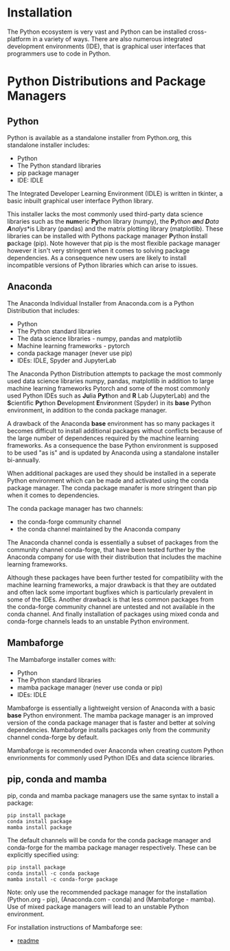 # Installation

The Python ecosystem is very vast and Python can be installed cross-platform in a variety of ways. There are also numerous integrated development environments (IDE), that is graphical user interfaces that programmers use to code in Python. 

# Python Distributions and Package Managers

## Python

Python is available as a standalone installer from Python.org, this standalone installer includes:

* Python
* The Python standard libraries
* pip package manager
* IDE: IDLE

The Integrated Developer Learning Environment (IDLE) is written in tkinter, a basic inbuilt graphical user interface Python library. 

This installer lacks the most commonly used third-party data science libraries such as the **num**eric **Py**thon library (numpy), the **P***ython **an**d **D**ata **A**naly**s**is Library (pandas) and the matrix plotting library (matplotlib). These libraries can be installed with Pythons package manager **P**ython **i**nstall **p**ackage (pip). Note however that pip is the most flexible package manager however it isn't very stringent when it comes to solving package dependencies. As a consequence new users are likely to install incompatible versions of Python libraries which can arise to issues.

## Anaconda

The Anaconda Individual Installer from Anaconda.com is a Python Distribution that includes:

* Python
* The Python standard libraries
* The data science libraries - numpy, pandas and matplotlib
* Machine learning frameworks - pytorch
* conda package manager (never use pip)
* IDEs: IDLE, Spyder and JupyterLab 

The Anaconda Python Distribution attempts to package the most commonly used data science libraries numpy, pandas, matplotlib in addition to large machine learning frameworks Pytorch and some of the most commonly used Python IDEs such as **Ju**lia **Pyt**hon and **R** Lab (JupyterLab) and the **S**cientific **Py**thon **D**evelopment **E**nvi**r**onment (Spyder) in its **base** Python environment, in addition to the conda package manager. 

A drawback of the Anaconda **base** environment has so many packages it becomes difficult to install additional packages without conflicts because of the large number of dependences required by the machine learning frameworks. As a consequence the base Python environment is supposed to be used "as is" and is updated by Anaconda using a standalone installer bi-annually. 

When additional packages are used they should be installed in a seperate Python environment which can be made and activated using the conda package manager. The conda package manafer is more stringent than pip when it comes to dependencies. 

The conda package manager has two channels:

* the conda-forge community channel
* the conda channel maintained by the Anaconda company
 
The Anaconda channel conda is essentially a subset of packages from the community channel conda-forge, that have been tested further by the Anaconda company for use with their distribution that includes the machine learning frameworks. 

Although these packages have been further tested for compatibility with the machine learning frameworks, a major drawback is that they are outdated and often lack some important bugfixes which is particularly prevalent in some of the IDEs. Another drawback is that less common packages from the conda-forge community channel are untested and not available in the conda channel. And finally installation of packages using mixed conda and conda-forge channels leads to an unstable Python environment.

## Mambaforge

The Mambaforge installer comes with:

* Python
* The Python standard libraries
* mamba package manager (never use conda or pip)
* IDEs: IDLE

Mambaforge is essentially a lightweight version of Anaconda with a basic **base** Python environment. The mamba package manager is an improved version of the conda package manager that is faster and better at solving dependencies. Mambaforge installs packages only from the community channel conda-forge by default. 

Mambaforge is recommended over Anaconda when creating custom Python envrionments for commonly used Python IDEs and data science libraries.

## pip, conda and mamba

pip, conda and mamba package managers use the same syntax to install a package:

```
pip install package
conda install package
mamba install package
```

The default channels will be conda for the conda package manager and conda-forge for the mamba package manager respectively. These can be explicitly specified using:

```
pip install package
conda install -c conda package
mamba install -c conda-forge package
```

Note: only use the recommended package manager for the installation (Python.org - pip), (Anaconda.com - conda) and (Mambaforge - mamba). Use of mixed package managers will lead to an unstable Python environment.

For installation instructions of Mambaforge see:

* [readme](./readme.md)